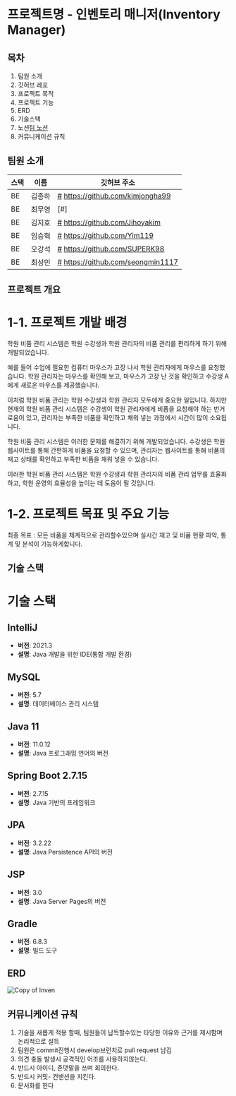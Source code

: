 # 프로젝트명 - 인벤토리 매니저(Inventory Manager)




## 목차
1. 팀원 소개
2. 깃허브 레포
3. 프로젝트 목적
4. 프로젝트 기능
5. ERD
6. 기술스택
7. 노션[팀 노션 ](https://www.notion.so/4d2c1199613740e0a7d14cdbfa913dc5)
8. 커뮤니케이션 규칙


## 팀원 소개

| 스택  | 이름   | 깃허브 주소                 |
|-----| ------ | --------------------------- |
| BE  | 김종하 |[#](https://github.com/kimjongha99) https://github.com/kimjongha99 |
| BE  | 최무영 |[#]|(https://github.com/JinDalgi) https://github.com/JinDalgi  |
| BE  | 김지호 |[#](https://github.com/Jihoyakim) https://github.com/Jihoyakim |
| BE  | 임승혁 | [#](https://github.com/Yim119) https://github.com/Yim119  |
| BE  | 오강석 | [#](https://github.com/SUPERK98) https://github.com/SUPERK98 |
| BE  | 최성민 | [#](https://github.com/seongmin1117) https://github.com/seongmin1117   |




##  프로젝트 개요

# 1-1. 프로젝트 개발 배경

학원 비품 관리 시스템은 학원 수강생과 학원 관리자의 비품 관리를 편리하게 하기 위해 개발되었습니다.


예를 들어 수업에 필요한 컴퓨터 마우스가 고장 나서 학원 관리자에게 마우스를 요청했습니다. 학원 관리자는 마우스를 확인해 보고, 마우스가 고장 난 것을 확인하고 수강생 A에게 새로운 마우스를 제공했습니다.

이처럼 학원 비품 관리는 학원 수강생과 학원 관리자 모두에게 중요한 일입니다. 하지만 현재의 학원 비품 관리 시스템은 수강생이 학원 관리자에게 비품을 요청해야 하는 번거로움이 있고, 관리자는 부족한 비품을 확인하고 채워 넣는 과정에서 시간이 많이 소요됩니다.

학원 비품 관리 시스템은 이러한 문제를 해결하기 위해 개발되었습니다. 수강생은 학원 웹사이트를 통해 간편하게 비품을 요청할 수 있으며, 관리자는 웹사이트를 통해 비품의 재고 상태를 확인하고 부족한 비품을 채워 넣을 수 있습니다.

이러한 학원 비품 관리 시스템은 학원 수강생과 학원 관리자의 비품 관리 업무를 효율화하고, 학원 운영의 효율성을 높이는 데 도움이 될 것입니다.


# 1-2. 프로젝트 목표 및 주요 기능
최종 목표 : 모든 비품을 체계적으로 관리할수있으며  실시간 재고 및 비품 현황 파악, 통계 및 분석이 가능하게합니다.



##  기술 스택
# 기술 스택

## IntelliJ
- **버전**: 2021.3
- **설명**: Java 개발을 위한 IDE(통합 개발 환경)

## MySQL
- **버전**: 5.7
- **설명**: 데이터베이스 관리 시스템

## Java 11
- **버전**: 11.0.12
- **설명**: Java 프로그래밍 언어의  버전

## Spring Boot 2.7.15
- **버전**: 2.7.15
- **설명**: Java 기반의 프레임워크

## JPA
- **버전**: 3.2.22
- **설명**: Java Persistence API의  버전

## JSP
- **버전**: 3.0
- **설명**: Java Server Pages의  버전

## Gradle
- **버전**: 6.8.3
- **설명**: 빌드 도구



## ERD

![Copy of Inven](https://github.com/kimjongha99/Inventory-Manager/assets/95283879/85dc0dbb-0056-4343-9507-dda662de2bc7)



## 커뮤니케이션 규칙
1. 기술을 새롭게 적용 할때, 팀원들이 납득할수있는 타당한 이유와 근거를 제시함며 논리적으로 설득
2. 팀원은  commit진행시 develop브런치로 pull request 남김
3. 의견 충돌 발생시 공격적인 어조를 사용하지않는다.
4.  반드시 아이디, 존댓말을 쓰며 회의한다.
5.  반드시 커밋- 컨밴션을 지킨다.
6.  문서화를 한다


